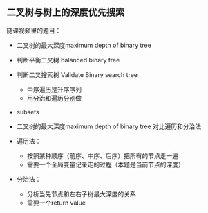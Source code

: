 ##  二叉树与树上的深度优先搜索

随课视频里的题目：
- 二叉树的最大深度maximum depth of binary tree
- 判断平衡二叉树 balanced binary tree
- 判断二叉搜索树 Validate Binary search tree
    - 中序遍历是升序序列
    - 用分治和遍历分别做
- subsets

- 二叉树的最大深度maximum depth of binary tree
对比遍历和分治法
- 遍历法：
    - 按照某种顺序（前序、中序、后序）把所有的节点走一遍
    - 需要一个全局变量记录走的过程（本题是当前节点的深度）
- 分治法：
    - 分析当先节点和左右子树最大深度的关系
    - 需要一个return value 
    



